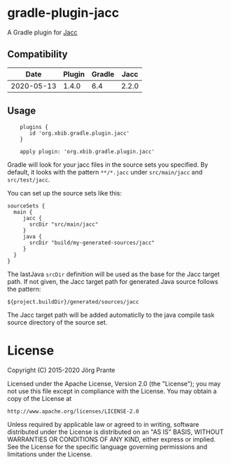 # gradle-plugin-jacc

A Gradle plugin for [Jacc](http://web.cecs.pdx.edu/~mpj/jacc/)

## Compatibility

| Date | Plugin | Gradle | Jacc |
|----- | ------ | ------ | ----- |
| 2020-05-13 | 1.4.0 | 6.4 | 2.2.0 |

## Usage

        plugins {
           id 'org.xbib.gradle.plugin.jacc'
        }
        
        apply plugin: 'org.xbib.gradle.plugin.jacc'

Gradle will look for your jacc files in the source sets you specified.
By default, it looks with the pattern `**/*.jacc` under `src/main/jacc`
and `src/test/jacc`.

You can set up the source sets like this:

    sourceSets {
      main {
         jacc {
           srcDir "src/main/jacc"
         }
         java {
           srcDir "build/my-generated-sources/jacc"
         }
      }
    }
    
The lastJava `srcDir` definition will be used as the base for the Jacc target path.
If not given, the Jacc target path for generated Java source follows the pattern:

`${project.buildDir}/generated/sources/jacc`

The Jacc target path will be added automaticlly to the java compile task source directory 
of the source set.

# License

Copyright (C) 2015-2020 Jörg Prante

Licensed under the Apache License, Version 2.0 (the "License");
you may not use this file except in compliance with the License.
You may obtain a copy of the License at

    http://www.apache.org/licenses/LICENSE-2.0

Unless required by applicable law or agreed to in writing, software
distributed under the License is distributed on an "AS IS" BASIS,
WITHOUT WARRANTIES OR CONDITIONS OF ANY KIND, either express or implied.
See the License for the specific language governing permissions and
limitations under the License.
